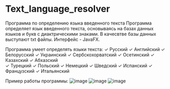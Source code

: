 # Text_language_resolver
Программа по определению языка введенного текста
Программа определяет язык введенного текста, основываясь на базах данных языков и букв с диактрическими знаками. 
В качесвтве базы данных выступают txt файлы. Интерфейс - JavaFX.

Программа умеет определять языки текста:
✓	Русский
✓	Английский
✓	Белорусский
✓	Украинский
✓	Сербскохорватский
✓	Осетинский
✓	Казахский
✓	Абхазский	
✓	Турецкий
✓	Польский
✓	Немецкий
✓	Шведский
✓	Испанский
✓	Французский
✓	Итальянский

Пример работы программы:
![image](https://user-images.githubusercontent.com/86118929/167634098-1c6a8817-b781-4ef6-b3ab-f83d0ad7e119.png)
![image](https://user-images.githubusercontent.com/86118929/167634132-f070d0a9-35a7-494a-875a-9aa09b0b15a8.png)
![image](https://user-images.githubusercontent.com/86118929/167634182-7c43153d-d57f-4347-81b9-5bb69ed9ee11.png)





